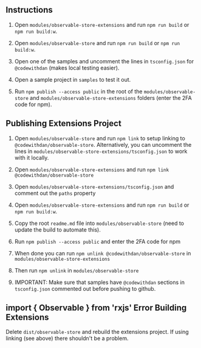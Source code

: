 ## Instructions

1. Open `modules/observable-store-extensions` and run `npm run build` or `npm run build:w`.

1. Open `modules/observable-store` and run `npm run build` or `npm run build:w`.

1. Open one of the samples and uncomment the lines in `tsconfig.json` for `@codewithdan` (makes local testing easier).

1. Open a sample project in `samples` to test it out.

1. Run `npm publish --access public` in the root of the `modules/observable-store` and `modules/observable-store-extensions` folders (enter the 2FA code for npm).


## Publishing Extensions Project

1. Open `modules/observable-store` and run `npm link` to setup linking to `@codewithdan/observable-store`. Alternatively, you can uncomment the lines in `modules/observable-store-extensions/tsconfig.json` to work with it locally.

1. Open `modules/observable-store-extensions` and run `npm link @codewithdan/observable-store`

1. Open `modules/observable-store-extensions/tsconfig.json` and comment out the `paths` property

1. Open `modules/observable-store-extensions` and run `npm run build` or `npm run build:w`.

1. Copy the root `readme.md` file into `modules/observable-store` (need to update the build to automate this).

1. Run `npm publish --access public` and enter the 2FA code for npm

1. When done you can run `npm unlink @codewithdan/observable-store` in `modules/observable-store-extensions`

1. Then run `npm unlink` in `modules/observable-store`

1. IMPORTANT: Make sure that samples have `@codewithdan` sections in `tsconfig.json` commented out before pushing to github.


## import { Observable } from 'rxjs' Error Building Extensions

Delete `dist/observable-store` and rebuild the extensions project. If using linking (see above) there shouldn't be a problem.